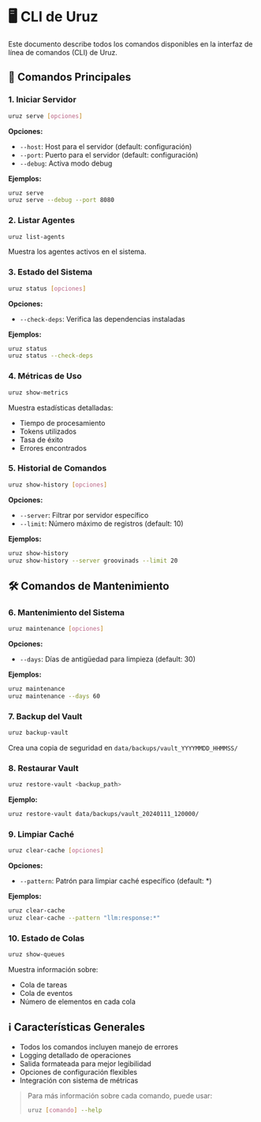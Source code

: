 # 🖥️ CLI de Uruz

Este documento describe todos los comandos disponibles en la interfaz de línea de comandos (CLI) de Uruz.

## 🚀 Comandos Principales

### 1. Iniciar Servidor
```bash
uruz serve [opciones]
```
**Opciones:**
- `--host`: Host para el servidor (default: configuración)
- `--port`: Puerto para el servidor (default: configuración)
- `--debug`: Activa modo debug

**Ejemplos:**
```bash
uruz serve
uruz serve --debug --port 8080
```

### 2. Listar Agentes
```bash
uruz list-agents
```
Muestra los agentes activos en el sistema.

### 3. Estado del Sistema
```bash
uruz status [opciones]
```
**Opciones:**
- `--check-deps`: Verifica las dependencias instaladas

**Ejemplos:**
```bash
uruz status
uruz status --check-deps
```

### 4. Métricas de Uso
```bash
uruz show-metrics
```
Muestra estadísticas detalladas:
- Tiempo de procesamiento
- Tokens utilizados
- Tasa de éxito
- Errores encontrados

### 5. Historial de Comandos
```bash
uruz show-history [opciones]
```
**Opciones:**
- `--server`: Filtrar por servidor específico
- `--limit`: Número máximo de registros (default: 10)

**Ejemplos:**
```bash
uruz show-history
uruz show-history --server groovinads --limit 20
```

## 🛠️ Comandos de Mantenimiento

### 6. Mantenimiento del Sistema
```bash
uruz maintenance [opciones]
```
**Opciones:**
- `--days`: Días de antigüedad para limpieza (default: 30)

**Ejemplos:**
```bash
uruz maintenance
uruz maintenance --days 60
```

### 7. Backup del Vault
```bash
uruz backup-vault
```
Crea una copia de seguridad en `data/backups/vault_YYYYMMDD_HHMMSS/`

### 8. Restaurar Vault
```bash
uruz restore-vault <backup_path>
```
**Ejemplo:**
```bash
uruz restore-vault data/backups/vault_20240111_120000/
```

### 9. Limpiar Caché
```bash
uruz clear-cache [opciones]
```
**Opciones:**
- `--pattern`: Patrón para limpiar caché específico (default: *)

**Ejemplos:**
```bash
uruz clear-cache
uruz clear-cache --pattern "llm:response:*"
```

### 10. Estado de Colas
```bash
uruz show-queues
```
Muestra información sobre:
- Cola de tareas
- Cola de eventos
- Número de elementos en cada cola

## ℹ️ Características Generales

- Todos los comandos incluyen manejo de errores
- Logging detallado de operaciones
- Salida formateada para mejor legibilidad
- Opciones de configuración flexibles
- Integración con sistema de métricas

> Para más información sobre cada comando, puede usar:
> ```bash
> uruz [comando] --help
> ``` 